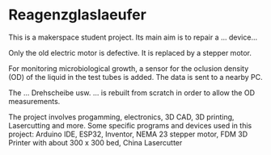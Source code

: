 # Reagenzglaslaeufer

This is a makerspace student project. Its main aim is to repair a ... device...

Only the old electric motor is defective. It is replaced by a stepper motor. 

For monitoring microbiological growth, a sensor for the oclusion density (OD) of the liquid in the test tubes is added. The data is sent to a nearby PC.

The ... Drehscheibe usw. ... is rebuilt from scratch in order to allow the OD measurements.

The project involves progamming, electronics, 3D CAD, 3D printing, Lasercutting and more.
Some specific programs and devices used in this project: Arduino IDE, ESP32, Inventor, NEMA 23 stepper motor, FDM 3D Printer with about 300 x 300 bed, China Lasercutter
